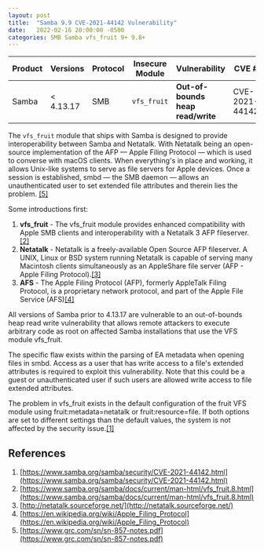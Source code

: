 ```yaml
---
layout: post
title:  "Samba 9.9 CVE-2021-44142 Vulnerability"
date:   2022-02-16 20:00:00 -0500
categories: SMB Samba vfs_fruit 9+ 9.8+
---
```

|Product|Versions|Protocol|Insecure Module|Vulnerability|CVE \#|CVSS|
|-|-|-|-|-|-|-|
|Samba|< 4.13.17|SMB|`vfs_fruit`|**Out-of-bounds heap read/write**|CVE-2021-44142|9.9|

The `vfs_fruit` module that ships with Samba is designed to provide interoperability between Samba and Netatalk. With Netatalk being an open-source implementation of the AFP — Apple Filing Protocol — which is used to converse with macOS clients. When everything's in place and working, it allows Unix-like systems to serve as file servers for Apple devices. Once a session is established, smbd — the SMB daemon — allows an unauthenticated user to set extended file attributes and therein lies the problem. [[5]](https://www.grc.com/sn/sn-857-notes.pdf)

Some introductions first:
1. **vfs_fruit** -  The vfs_fruit module provides enhanced compatibility with Apple SMB clients and interoperability with a Netatalk 3 AFP fileserver.[[2]](https://www.samba.org/samba/docs/current/man-html/vfs_fruit.8.html)
2. **Netatalk** - Netatalk is a freely-available Open Source AFP fileserver. A UNIX, Linux or BSD system running Netatalk is capable of serving many Macintosh clients simultaneously as an AppleShare file server (AFP - Apple Filing Protocol).[[3]](http://netatalk.sourceforge.net/)
3. **AFS** - The Apple Filing Protocol (AFP), formerly AppleTalk Filing Protocol, is a proprietary network protocol, and part of the Apple File Service (AFS)[[4]](https://en.wikipedia.org/wiki/Apple_Filing_Protocol)

All versions of Samba prior to 4.13.17 are vulnerable to an out-of-bounds heap read write vulnerability that allows remote attackers to execute arbitrary code as root on affected Samba installations that use the VFS module vfs_fruit.

The specific flaw exists within the parsing of EA metadata when opening files in smbd. Access as a user that has write access to a file's extended attributes is required to exploit this vulnerability. Note that this could be a guest or unauthenticated user if such users are allowed write access to file extended attributes.

The problem in vfs_fruit exists in the default configuration of the fruit VFS module using fruit:metadata=netatalk or fruit:resource=file. If both options are set to different settings than the default values, the system is not affected by the security issue.[[1]](https://www.samba.org/samba/security/CVE-2021-44142.html) 

## References
1. [https://www.samba.org/samba/security/CVE-2021-44142.html](https://www.samba.org/samba/security/CVE-2021-44142.html)
2. [https://www.samba.org/samba/docs/current/man-html/vfs_fruit.8.html](https://www.samba.org/samba/docs/current/man-html/vfs_fruit.8.html)
3. [http://netatalk.sourceforge.net/](http://netatalk.sourceforge.net/)
4. [https://en.wikipedia.org/wiki/Apple_Filing_Protocol](https://en.wikipedia.org/wiki/Apple_Filing_Protocol)
5. [https://www.grc.com/sn/sn-857-notes.pdf](https://www.grc.com/sn/sn-857-notes.pdf)
